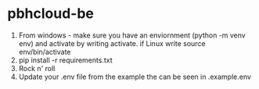 # pbhcloud-be
1. From windows - make sure you have an enviornment (python -m venv env) and activate by writing activate. if Linux write source env/bin/activate
2. pip install -r requirements.txt
3. Rock n' roll
4. Update your .env file from the example the can be seen in .example.env